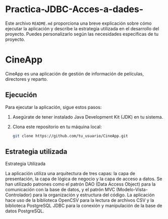 # Practica-JDBC-Acces-a-dades-

Este archivo `README.md` proporciona una breve explicación sobre cómo ejecutar la aplicación y describe la estrategia utilizada en el desarrollo del proyecto. Puedes personalizarlo según las necesidades específicas de tu proyecto.

# CineApp

CineApp es una aplicación de gestión de información de películas, directores y reparto.

## Ejecución

Para ejecutar la aplicación, sigue estos pasos:

1. Asegúrate de tener instalado Java Development Kit (JDK) en tu sistema.
2. Clona este repositorio en tu máquina local:

   ```bash
   git clone https://github.com/tu_usuario/CineApp.git

## Estrategia utilizada 
Estrategia Utilizada

La aplicación utiliza una arquitectura de tres capas: la capa de presentación, la capa de lógica de negocio y la capa de acceso a datos. 
Se han utilizado patrones como el patrón DAO (Data Access Object) para la comunicación con la base de datos, y el patrón MVC (Modelo-Vista-Controlador) para la organización y estructura del código. 
La aplicación hace uso de la biblioteca OpenCSV para la lectura de archivos CSV y la biblioteca PostgreSQL JDBC para la conexión y manipulación de la base de datos PostgreSQL.
